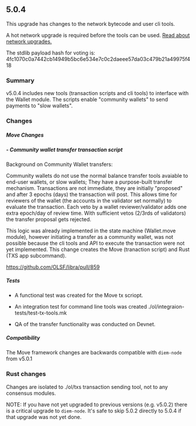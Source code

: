 ## 5.0.4
This upgrade has changes to the network bytecode and user cli tools.

A hot network upgrade is required before the tools can be used. [Read about network upgrades.](../documentation/network-upgrades/stdlib_hot_upgrade.md)

The stdlib payload hash for voting is: 4fc1070c0a7442cb14949b5bc6e534e7c0c2daeee57da03c479b21a49975f418

### Summary
v5.0.4 includes new tools (transaction scripts and cli tools) to interface with the Wallet module. The scripts enable "community wallets" to send payments to "slow wallets".

### Changes
##### Move Changes
##### - Community wallet transfer transaction script 

Background on Community Wallet transfers: 

Community wallets do not use the normal balance transfer tools avaiable to end-user wallets, or slow wallets; They have a purpose-built transfer mechanism. Transactions are not immediate, they are initially "proposed" and after 3 epochs (days) the transaction will post. This allows time for reviewers of the wallet (the accounts in the validator set normally) to evaluate the transaction. Each veto by a wallet reviewer/validator adds one extra epoch/day of review time. With sufficient vetos (2/3rds of validators) the transfer proposal gets rejected. 

This logic was already implemented in the state machine (Wallet.move module), however initiating a transfer as a community wallet, was not possible because the cli tools and API to execute the transaction were not yet implemented. This change creates the Move (tranaction script) and Rust (TXS app subcommand).

https://github.com/OLSF/libra/pull/859


##### Tests

- A functional test was created for the Move tx scriopt.

- An integration test for command line tools was created ./ol/integraion-tests/test-tx-tools.mk

- QA of the transfer functionality was conducted on Devnet.
##### Compatibility
The Move framework changes are backwards compatible with `diem-node` from v5.0.1
### Rust changes
Changes are isolated to ./ol/txs transaction sending tool, not to any consensus modules.

NOTE: If you have not yet upgraded to previous versions (e.g. v5.0.2) there is a critical upgrade to `diem-node`. It's safe to skip 5.0.2 directly to 5.0.4 if that upgrade was not yet done.


